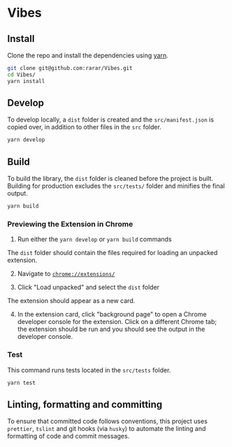# Vibes

## Install

Clone the repo and install the dependencies using [yarn](https://yarnpkg.com/en/docs/install#mac-stable).

```bash
git clone git@github.com:rarar/Vibes.git
cd Vibes/
yarn install
```

## Develop

To develop locally, a `dist` folder is created and the `src/manifest.json` is copied over, in addition to other files in the `src` folder.

```bash
yarn develop
```

## Build

To build the library, the `dist` folder is cleaned before the project is built. Building for production excludes the `src/tests/` folder and minifies the final output.

```bash
yarn build
```

### Previewing the Extension in Chrome

1. Run either the `yarn develop` or `yarn build` commands

The `dist` folder should contain the files required for loading an unpacked extension.

2. Navigate to [`chrome://extensions/`](chrome://extensions/)

3. Click "Load unpacked" and select the `dist` folder

The extension should appear as a new card.

4. In the extension card, click "background page" to open a Chrome developer console for the extension. Click on a different Chrome tab; the extension should be run and you should see the output in the developer console.

### Test

This command runs tests located in the `src/tests` folder.

```bash
yarn test
```

## Linting, formatting and committing

To ensure that committed code follows conventions, this project uses `prettier`, `tslint` and git hooks (via `husky`) to automate the linting and formatting of code and commit messages.
